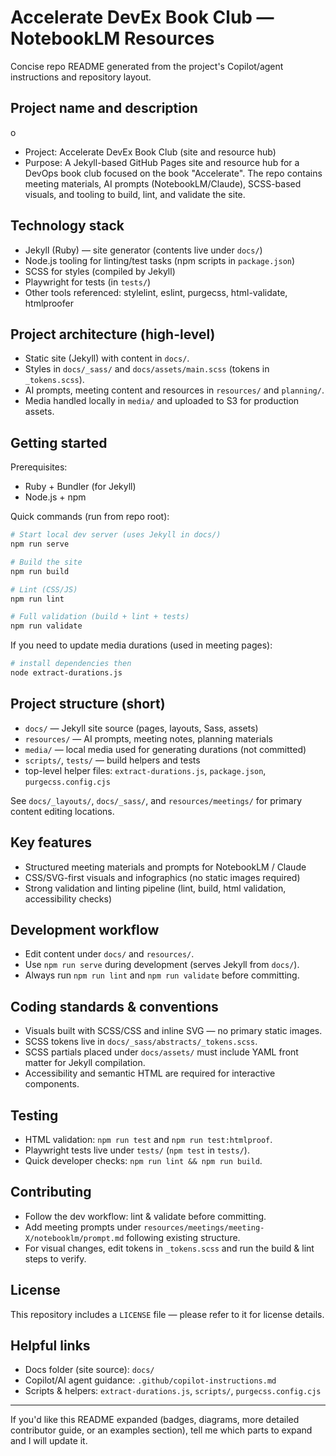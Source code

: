 # Accelerate DevEx Book Club — NotebookLM Resources

Concise repo README generated from the project's Copilot/agent instructions and repository layout.

## Project name and description
o
- Project: Accelerate DevEx Book Club (site and resource hub)
- Purpose: A Jekyll-based GitHub Pages site and resource hub for a DevOps book club focused on the book "Accelerate". The repo contains meeting materials, AI prompts (NotebookLM/Claude), SCSS-based visuals, and tooling to build, lint, and validate the site.

## Technology stack

- Jekyll (Ruby) — site generator (contents live under `docs/`)
- Node.js tooling for linting/test tasks (npm scripts in `package.json`)
- SCSS for styles (compiled by Jekyll)
- Playwright for tests (in `tests/`)
- Other tools referenced: stylelint, eslint, purgecss, html-validate, htmlproofer

## Project architecture (high-level)

- Static site (Jekyll) with content in `docs/`.
- Styles in `docs/_sass/` and `docs/assets/main.scss` (tokens in `_tokens.scss`).
- AI prompts, meeting content and resources in `resources/` and `planning/`.
- Media handled locally in `media/` and uploaded to S3 for production assets.

## Getting started

Prerequisites:

- Ruby + Bundler (for Jekyll)
- Node.js + npm

Quick commands (run from repo root):

```bash
# Start local dev server (uses Jekyll in docs/)
npm run serve

# Build the site
npm run build

# Lint (CSS/JS)
npm run lint

# Full validation (build + lint + tests)
npm run validate
```

If you need to update media durations (used in meeting pages):

```bash
# install dependencies then
node extract-durations.js
```

## Project structure (short)

- `docs/` — Jekyll site source (pages, layouts, Sass, assets)
- `resources/` — AI prompts, meeting notes, planning materials
- `media/` — local media used for generating durations (not committed)
- `scripts/`, `tests/` — build helpers and tests
- top-level helper files: `extract-durations.js`, `package.json`, `purgecss.config.cjs`

See `docs/_layouts/`, `docs/_sass/`, and `resources/meetings/` for primary content editing locations.

## Key features

- Structured meeting materials and prompts for NotebookLM / Claude
- CSS/SVG-first visuals and infographics (no static images required)
- Strong validation and linting pipeline (lint, build, html validation, accessibility checks)

## Development workflow

- Edit content under `docs/` and `resources/`.
- Use `npm run serve` during development (serves Jekyll from `docs/`).
- Always run `npm run lint` and `npm run validate` before committing.

## Coding standards & conventions

- Visuals built with SCSS/CSS and inline SVG — no primary static images.
- SCSS tokens live in `docs/_sass/abstracts/_tokens.scss`.
- SCSS partials placed under `docs/assets/` must include YAML front matter for Jekyll compilation.
- Accessibility and semantic HTML are required for interactive components.

## Testing

- HTML validation: `npm run test` and `npm run test:htmlproof`.
- Playwright tests live under `tests/` (`npm test` in `tests/`).
- Quick developer checks: `npm run lint && npm run build`.

## Contributing

- Follow the dev workflow: lint & validate before committing.
- Add meeting prompts under `resources/meetings/meeting-X/notebooklm/prompt.md` following existing structure.
- For visual changes, edit tokens in `_tokens.scss` and run the build & lint steps to verify.

## License

This repository includes a `LICENSE` file — please refer to it for license details.

## Helpful links

- Docs folder (site source): `docs/`
- Copilot/AI agent guidance: `.github/copilot-instructions.md`
- Scripts & helpers: `extract-durations.js`, `scripts/`, `purgecss.config.cjs`

---

If you'd like this README expanded (badges, diagrams, more detailed contributor guide, or an examples section), tell me which parts to expand and I will update it.
